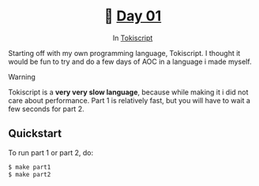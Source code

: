 <h1 align="center">🎄 <a href="https://adventofcode.com/2023/day/1">Day 01</a></h1>
<p align="center">In <a href="https://github.com/lordoftrident/tokiscript">Tokiscript</a></p>

Starting off with my own programming language, Tokiscript. I thought it would be fun to try and do a few days of AOC in a language i made myself.

> [!WARNING]
> Tokiscript is a **very very slow language**, because while making it i did not care about
> performance. Part 1 is relatively fast, but you will have to wait a few seconds for part 2.

## Quickstart
To run part 1 or part 2, do:
```sh
$ make part1
$ make part2
```
